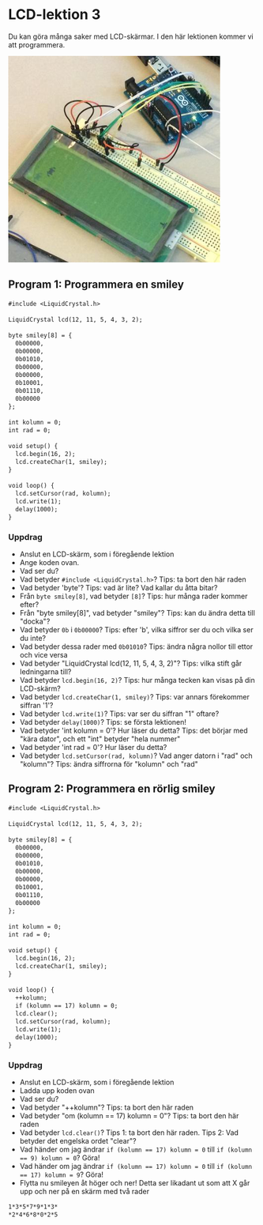# LCD-lektion 3

Du kan göra många saker med LCD-skärmar. I den här lektionen kommer vi att programmera.

![ArduinoInvaders är ett spel som fungerar med en LCD](ArduinoInvaders.jpg)

## Program 1: Programmera en smiley

```
#include <LiquidCrystal.h>

LiquidCrystal lcd(12, 11, 5, 4, 3, 2);

byte smiley[8] = {
  0b00000,
  0b00000,
  0b01010,
  0b00000,
  0b00000,
  0b10001,
  0b01110,
  0b00000
};

int kolumn = 0;
int rad = 0;

void setup() {
  lcd.begin(16, 2);
  lcd.createChar(1, smiley);
}

void loop() {
  lcd.setCursor(rad, kolumn);
  lcd.write(1);
  delay(1000);
}
```

### Uppdrag

- Anslut en LCD-skärm, som i föregående lektion
- Ange koden ovan.
- Vad ser du?
- Vad betyder `#include <LiquidCrystal.h>`? Tips: ta bort den här raden
- Vad betyder 'byte'? Tips: vad är lite? Vad kallar du åtta bitar?
- Från `byte smiley[8]`, vad betyder `[8]`? Tips: hur många rader kommer efter?
- Från "byte smiley[8]", vad betyder "smiley"? Tips: kan du ändra detta till "docka"?
- Vad betyder `0b` i `0b00000`? Tips: efter 'b', vilka siffror ser du och vilka ser du inte?
- Vad betyder dessa rader med `0b01010`? Tips: ändra några nollor till ettor och vice versa
- Vad betyder "LiquidCrystal lcd(12, 11, 5, 4, 3, 2)"? Tips: vilka stift går ledningarna till?
- Vad betyder `lcd.begin(16, 2)`? Tips: hur många tecken kan visas på din LCD-skärm?
- Vad betyder `lcd.createChar(1, smiley)`? Tips: var annars förekommer siffran '1'?
- Vad betyder `lcd.write(1)`? Tips: var ser du siffran "1" oftare?
- Vad betyder `delay(1000)`? Tips: se första lektionen!
- Vad betyder 'int kolumn = 0'? Hur läser du detta? Tips: det börjar med "kära dator", och ett "int" betyder "hela nummer"
- Vad betyder 'int rad = 0'? Hur läser du detta?
- Vad betyder `lcd.setCursor(rad, kolumn)`? Vad anger datorn i "rad" och "kolumn"? Tips: ändra siffrorna för "kolumn" och "rad"


## Program 2: Programmera en rörlig smiley

```
#include <LiquidCrystal.h>

LiquidCrystal lcd(12, 11, 5, 4, 3, 2);

byte smiley[8] = {
  0b00000,
  0b00000,
  0b01010,
  0b00000,
  0b00000,
  0b10001,
  0b01110,
  0b00000
};

int kolumn = 0;
int rad = 0;

void setup() {
  lcd.begin(16, 2);
  lcd.createChar(1, smiley);
}

void loop() {
  ++kolumn;
  if (kolumn == 17) kolumn = 0;
  lcd.clear();
  lcd.setCursor(rad, kolumn);
  lcd.write(1);
  delay(1000);
}
```

### Uppdrag

- Anslut en LCD-skärm, som i föregående lektion
- Ladda upp koden ovan
- Vad ser du?
- Vad betyder "++kolumn"? Tips: ta bort den här raden
- Vad betyder "om (kolumn == 17) kolumn = 0"? Tips: ta bort den här raden
- Vad betyder `lcd.clear()`? Tips 1: ta bort den här raden. Tips 2: Vad betyder det engelska ordet "clear"?
- Vad händer om jag ändrar `if (kolumn == 17) kolumn = 0` till `if (kolumn == 9) kolumn = 0`? Göra!
- Vad händer om jag ändrar `if (kolumn == 17) kolumn = 0` till `if (kolumn == 17) kolumn = 9`? Göra!
- Flytta nu smileyen åt höger och ner! Detta ser likadant ut som att X går upp och ner på en skärm med två rader

```
1*3*5*7*9*1*3*
*2*4*6*8*0*2*5
```


